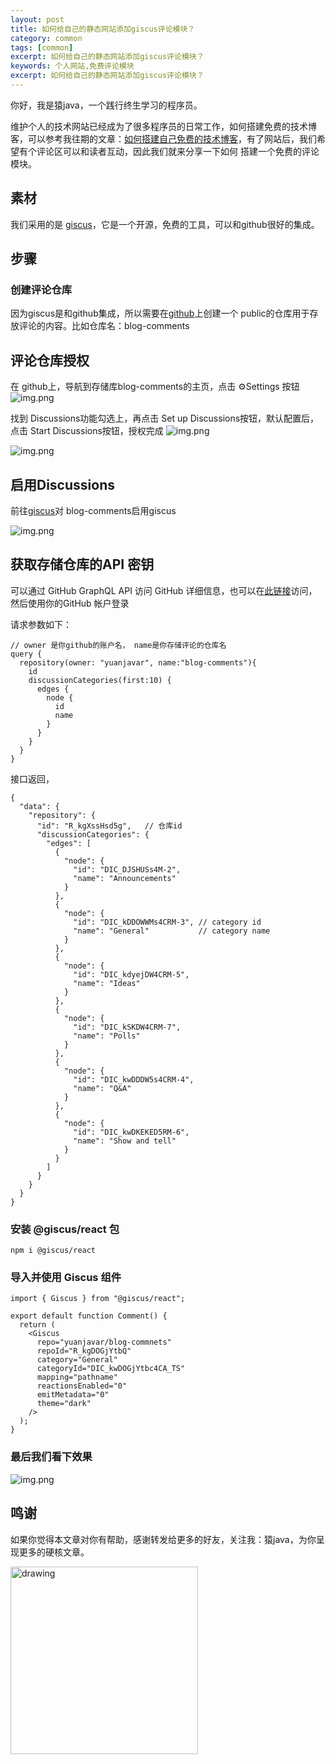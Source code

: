 ```yaml
---
layout: post
title: 如何给自己的静态网站添加giscus评论模块？
category: common
tags: [common]
excerpt: 如何给自己的静态网站添加giscus评论模块？
keywords: 个人网站,免费评论模块
excerpt: 如何给自己的静态网站添加giscus评论模块？
---
```


你好，我是猿java，一个践行终生学习的程序员。

维护个人的技术网站已经成为了很多程序员的日常工作，如何搭建免费的技术博客，可以参考我往期的文章：[如何搭建自己免费的技术博客](https://www.yuanjava.cn/posts/blog/)，有了网站后，我们希望有个评论区可以和读者互动，因此我们就来分享一下如何
搭建一个免费的评论模块。


## 素材
我们采用的是 [giscus](https://giscus.app/)，它是一个开源，免费的工具，可以和github很好的集成。

## 步骤

### 创建评论仓库

因为giscus是和github集成，所以需要在[github](https://github.com/)上创建一个 public的仓库用于存放评论的内容。比如仓库名：blog-comments

## 评论仓库授权
在 github上，导航到存储库blog-comments的主页，点击 ⚙️Settings 按钮
![img.png](https://www.yuanjava.cn/assets/md/common/repo-set.png)

找到 Discussions功能勾选上，再点击 Set up Discussions按钮，默认配置后，点击 Start Discussions按钮，授权完成
![img.png](https://www.yuanjava.cn/assets/md/common/giscussions.png)

![img.png](https://www.yuanjava.cn/assets/md/common/start-discuss.png)

## 启用Discussions

前往[giscus](https://github.com/apps/giscus)对 blog-comments启用giscus

![img.png](https://www.yuanjava.cn/assets/md/common/finish-discuss.png)


## 获取存储仓库的API 密钥

可以通过 GitHub GraphQL API 访问 GitHub 详细信息，也可以在[此链接](https://docs.github.com/en/graphql/overview/explorer)访问，然后使用你的GitHub 帐户登录

请求参数如下：
```text
// owner 是你github的账户名， name是你存储评论的仓库名
query {
  repository(owner: "yuanjavar", name:"blog-comments"){
    id
    discussionCategories(first:10) {
      edges {
        node {
          id
          name
        }
      }
    }
  }
}
```

接口返回，
```text
{
  "data": {
    "repository": {
      "id": "R_kgXssHsd5g",   // 仓库id
      "discussionCategories": {
        "edges": [
          {
            "node": {
              "id": "DIC_DJSHUSs4M-2",
              "name": "Announcements"
            }
          },
          {
            "node": {
              "id": "DIC_kDDOWWMs4CRM-3", // category id
              "name": "General"           // category name
            }
          },
          {
            "node": {
              "id": "DIC_kdyejDW4CRM-5",
              "name": "Ideas"
            }
          },
          {
            "node": {
              "id": "DIC_kSKDW4CRM-7",
              "name": "Polls"
            }
          },
          {
            "node": {
              "id": "DIC_kwDDDW5s4CRM-4",
              "name": "Q&A"
            }
          },
          {
            "node": {
              "id": "DIC_kwDKEKED5RM-6",
              "name": "Show and tell"
            }
          }
        ]
      }
    }
  }
}
```

### 安装 @giscus/react 包
```text
npm i @giscus/react
```

### 导入并使用 Giscus 组件

```text
import { Giscus } from "@giscus/react";

export default function Comment() {
  return (
    <Giscus
      repo="yuanjavar/blog-commnets"
      repoId="R_kgDOGjYtbQ"
      category="General"
      categoryId="DIC_kwDOGjYtbc4CA_TS"
      mapping="pathname"
      reactionsEnabled="0"
      emitMetadata="0"
      theme="dark"
    />
  );
}
```

### 最后我们看下效果

![img.png](https://www.yuanjava.cn/assets/md/common/result.png)


## 鸣谢
如果你觉得本文章对你有帮助，感谢转发给更多的好友，关注我：猿java，为你呈现更多的硬核文章。

<img src="https://yuanjava.cn/assets/img/pub.jpg" alt="drawing" style="width:300px;"/>

